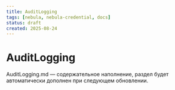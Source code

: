 ```yaml
---
title: AuditLogging
tags: [nebula, nebula-credential, docs]
status: draft
created: 2025-08-24
---
```


# AuditLogging

AuditLogging.md — содержательное наполнение, раздел будет автоматически дополнен при следующем обновлении.
